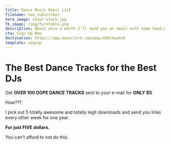 ```yaml
---
title: Dance Music Email List
filename: new_subscriber
hero_image: vinyl-stack.jpg
fb_image: /img/turntable.png
description: About once a month I'll send you an email with some hand-picked downloadable tracks to spin and mix.
cta: Sign Up Now
destination: https://app.moonclerk.com/pay/450l4uxks9
template: signup
---
```


# The Best Dance Tracks for the Best DJs

Get **OVER 100 DOPE DANCE TRACKS** sent to your e-mail for **ONLY $5**

How??? 

I pick out 5 totally awesome and totally legit downloads and send you links every other week for one year.  

**For just FIVE dollars.**

You can't afford to not do this.